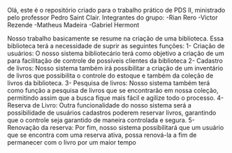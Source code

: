 Olá, este é o repositório criado para o trabalho prático de PDS II, ministrado pelo professor Pedro Saint Clair.
Integrantes do grupo:
-Rian Rero
-Victor Rezende
-Matheus Madeira
-Gabriel Hermont

Nosso trabalho basicamente se resume na criação de uma biblioteca. Essa biblioteca terá a necessidade de suprir as seguintes funções:
1- Criação de usuários: O nosso sistema bibliotecário terá como objetivo a criação de um para facilitação de controle de possíveis clientes da biblioteca
2- Cadastro de livros: Nosso sistema também irá possibilitar a criação de um inventário de livros que possibilita o controle do estoque e também da coleção de livros da biblioteca.
3- Pesquisa de livros: Nosso sistema também terá como função a pesquisa de livros que se encontrarão em nossa coleção, permitindo assim que a busca fique mais fácil e agilize todo o processo.
4- Reserva de Livro: Outra funcionalidade do nosso sistema será a possibilidade de usuários cadastros poderem reservar livros, garantindo que o controle seja garantido de maneira controlada e segura.
5- Renovação da reserva: Por fim, nosso sistema possibilitará que um usuário que se encontra com uma reserva ativa, possa renová-la a fim de permanecer com o livro por um maior tempo
